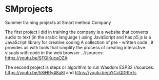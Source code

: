 # SMprojects
Summer training projects at Smart method Company

The first project I did in training the company is a website that converts audio to text (in the arabic language ) using JavaScript and has p5.js is a JavaScript library for creative coding A collection of pre - written code ,
it provides us with tools that simplify the process of creating interactive visuals with code in the web browser .
//sources:  https://youtu.be/SFGIKucaOZA

The second project is steps or algorithm to run Wasdom ESP32
//sources: https://youtu.be/h8iHRy48a8I  and https://youtu.be/bYCcQDRfeTs

